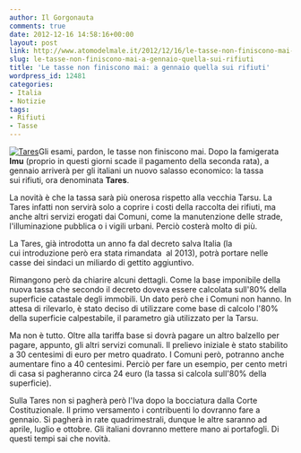 ```yaml
---
author: Il Gorgonauta
comments: true
date: 2012-12-16 14:58:16+00:00
layout: post
link: http://www.atomodelmale.it/2012/12/16/le-tasse-non-finiscono-mai-a-gennaio-quella-sui-rifiuti/
slug: le-tasse-non-finiscono-mai-a-gennaio-quella-sui-rifiuti
title: 'Le tasse non finiscono mai: a gennaio quella sui rifiuti'
wordpress_id: 12481
categories:
- Italia
- Notizie
tags:
- Rifiuti
- Tasse
---
```


[![Tares](http://www.atomodelmale.it/wp-content/uploads/2012/12/Tares-300x224.jpg)](http://www.atomodelmale.it/2012/12/16/le-tasse-non-finiscono-mai-a-gennaio-quella-sui-rifuiti/tares/)Gli esami, pardon, le tasse non finiscono mai. Dopo la famigerata **Imu** (proprio in questi giorni scade il pagamento della seconda rata), a gennaio arriverà per gli italiani un nuovo salasso economico: la tassa sui rifiuti, ora denominata **Tares**.

La novità è che la tassa sarà più onerosa rispetto alla vecchia Tarsu. La Tares infatti non servirà solo a coprire i costi della raccolta dei rifiuti, ma anche altri servizi erogati dai Comuni, come la manutenzione delle strade, l'illuminazione pubblica o i vigili urbani. Perciò costerà molto di più.

La Tares, già introdotta un anno fa dal decreto salva Italia (la cui introduzione però era stata rimandata  al 2013), potrà portare nelle casse dei sindaci un miliardo di gettito aggiuntivo.

Rimangono però da chiarire alcuni dettagli. Come la base imponibile della nuova tassa che secondo il decreto doveva essere calcolata sull'80% della superficie catastale degli immobili. Un dato però che i Comuni non hanno. In attesa di rilevarlo, è stato deciso di utilizzare come base di calcolo l'80% della superficie calpestabile, il parametro già utilizzato per la Tarsu.


Ma non è tutto. Oltre alla tariffa base si dovrà pagare un altro balzello per pagare, appunto, gli altri servizi comunali. Il prelievo iniziale è stato stabilito a 30 centesimi di euro per metro quadrato. I Comuni però, potranno anche aumentare fino a 40 centesimi. Perciò per fare un esempio, per cento metri di casa si pagheranno circa 24 euro (la tassa si calcola sull'80% della superficie).

Sulla Tares non si pagherà però l'Iva dopo la bocciatura dalla Corte Costituzionale. Il primo versamento i contribuenti lo dovranno fare a gennaio. Si pagherà in rate quadrimestrali, dunque le altre saranno ad aprile, luglio e ottobre. Gli italiani dovranno mettere mano ai portafogli. Di questi tempi sai che novità.
